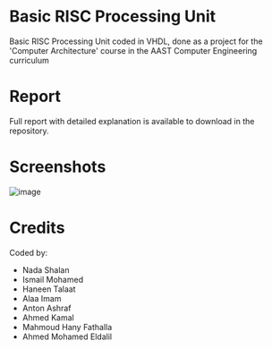 # Basic RISC Processing Unit

Basic RISC Processing Unit coded in VHDL, done as a project for the 'Computer Architecture' course in the AAST Computer Engineering curriculum

# Report

Full report with detailed explanation is available to download in the repository.

# Screenshots
![image](https://github.com/IsmailFakhr/Basic-RISC-Processor/assets/98194133/a3949271-dc75-4f25-95f8-e9df4dc53e71)

# Credits

Coded by:
- Nada Shalan
- Ismail Mohamed
- Haneen Talaat 
- Alaa Imam
- Anton Ashraf
- Ahmed Kamal
- Mahmoud Hany Fathalla
- Ahmed Mohamed Eldalil


